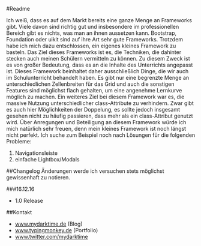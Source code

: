 #Readme

Ich weiß, dass es auf dem Markt bereits eine ganze Menge an Frameworks gibt. Viele davon sind richtig gut und insbesondere im professionellen Bereich gibt es nichts, was man an ihnen aussetzen kann. Bootstrap, Foundation oder uikit sind auf ihre Art sehr gute Frameworks. Trotzdem habe ich mich dazu entschlossen, ein eigenes kleines Framework zu basteln.
Das Ziel dieses Frameworks ist es, die Techniken, die dahinter stecken auch meinen Schülern vermitteln zu können. Zu diesem Zweck ist es von großer Bedeutung, dass es an die Inhalte des Unterrichts angepasst ist. Dieses Framework beinhaltet daher ausschließlich Dinge, die wir auch im Schulunterricht behandelt haben. Es gibt nur eine begrenzte Menge an unterschiedlichen Zellenbreiten für das Grid und auch die sonstigen Features sind möglichst flach gehalten, um eine angenehme Lernkurve möglich zu machen.
Ein weiteres Ziel bei diesem Framework war es, die massive Nutzung unterschiedlicher class-Attribute zu verhindern. Zwar gibt es auch hier Möglichkeiten der Doppelung, es sollte jedoch insgesamt gesehen nicht zu häufig passieren, dass mehr als ein class-Attribut genutzt wird.
Über Anregungen und Beteiligung an diesem Framework würde ich mich natürlich sehr freuen, denn mein kleines Framework ist noch längst nicht perfekt. Ich suche zum Beispiel noch nach Lösungen für die folgenden Probleme:

1. Navigationsleiste
2. einfache Lightbox/Modals


##Changelog
Änderungen werde ich versuchen stets möglichst gewissenhaft zu notieren.

###16.12.16
- 1.0 Release


##Kontakt

- www.mydarktime.de (Blog)
- www.typingmonkey.de (Portfolio)
- www.twitter.com/mydarktime